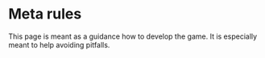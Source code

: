 # Meta rules
This page is meant as a guidance how to develop the game. It is especially meant to help avoiding pitfalls.